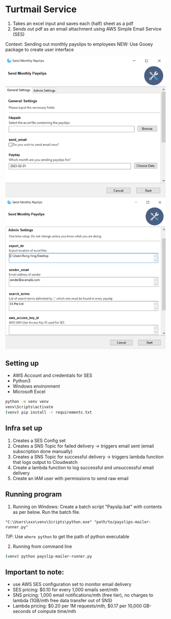# Turtmail Service

1. Takes an excel input and saves each (half) sheet as a pdf
2. Sends out pdf as an email attachment using AWS Simple Email Service (SES)

Context: Sending out monthly payslips to employees
NEW: Use Gooey package to create user interface

![gooey1](img/turtmail-gooey-1.PNG)
![gooey1](img/turtmail-gooey-2.PNG)

## Setting up
- AWS Account and credentials for SES
- Python3 
- Windows environment
- Microsoft Excel

```bash
python -m venv venv
venv\Scripts\activate
(venv) pip install -r requirements.txt
```

## Infra set up
1. Creates a SES Config set
2. Creates a SNS Topic for failed delivery -> triggers email sent (email subscription done manually)
3. Creates a SNS Topic for successful delivery -> triggers lambda function that logs output to Cloudwatch
4. Create a lambda function to log successful and unsuccessful email delivery
5. Create an IAM user with permissions to send raw email

## Running program
1. Running on Windows: Create a batch script "Payslip.bat" with contents as per below. Run the batch file.
```commandline
"C:\Users\xxx\venv\Scripts\python.exe" "path/to/payslips-mailer-runner.py"
```
*TIP*: Use `where python` to get the path of python executable

2.  Running from command line
```bash
(venv) python payslip-mailer-runner.py
```

## Important to note:
- use AWS SES configuration set to monitor email delivery
- SES pricing: $0.10 for every 1,000 emails sent/mth
- SNS pricing: 1,000 email notifications/mth (free tier), no charges to lambda (1GB/mth free data transfer out of SNS)
- Lambda pricing: $0.20 per 1M requests/mth, $0.17 per 10,000 GB-seconds of compute time/mth